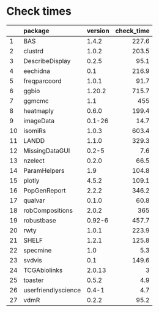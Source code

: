 # Check times

|   |package             |version | check_time|
|:--|:-------------------|:-------|----------:|
|1  |BAS                 |1.4.2   |      227.6|
|2  |clustrd             |1.0.2   |      203.5|
|3  |DescribeDisplay     |0.2.5   |       95.1|
|4  |eechidna            |0.1     |      216.9|
|5  |freqparcoord        |1.0.1   |       91.7|
|6  |ggbio               |1.20.2  |      715.7|
|7  |ggmcmc              |1.1     |        455|
|8  |heatmaply           |0.6.0   |      199.4|
|9  |imageData           |0.1-26  |       14.7|
|10 |isomiRs             |1.0.3   |      603.4|
|11 |LANDD               |1.1.0   |      329.3|
|12 |MissingDataGUI      |0.2-5   |        7.6|
|13 |nzelect             |0.2.0   |       66.5|
|14 |ParamHelpers        |1.9     |      104.8|
|15 |plotly              |4.5.2   |      109.1|
|16 |PopGenReport        |2.2.2   |      346.2|
|17 |qualvar             |0.1.0   |       60.8|
|18 |robCompositions     |2.0.2   |        365|
|19 |robustbase          |0.92-6  |      457.7|
|20 |rwty                |1.0.1   |      223.9|
|21 |SHELF               |1.2.1   |      125.8|
|22 |specmine            |1.0     |        5.3|
|23 |svdvis              |0.1     |      149.6|
|24 |TCGAbiolinks        |2.0.13  |          3|
|25 |toaster             |0.5.2   |        4.9|
|26 |userfriendlyscience |0.4-1   |        4.7|
|27 |vdmR                |0.2.2   |       95.2|
